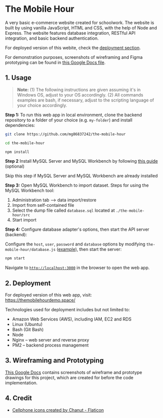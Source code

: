 # The Mobile Hour

A very basic e-commerce website created for schoolwork. The website is built by using vanilla JavaScript, HTML and CSS, with the help of Node and Express. The website features database integration, RESTful API integration, and basic backend authentication.

For deployed version of this webite, check the [deployment section](#3-deployment).

For demonstration purposes, screenshots of wireframing and Figma prototyping can be found in [this Google Docs file](https://docs.google.com/document/d/e/2PACX-1vSYzZD_uASKbKKmuOrPQBfxw_pfwT8zZmTSL7K1DPHrSFyESnXmLQ-rxYaHdjzbYEOsJxOisUAY7gZa/pub).

## 1. Usage

> **Note:**
> (1) The following instructions are given assuming it's in Windows OS, adjust to your OS accordingly.
> (2) All commands examples are bash, if necessary, adjust to the scripting language of your choice accordingly.

**Step 1:** To run this web app in local environment, clone the backend repository to a folder of your choice (e.g. `my-folder`) and install dependencies:

```bash
git clone https://github.com/mg86837242/the-mobile-hour

cd the-mobile-hour

npm install
```

**Step 2** Install MySQL Server and MySQL Workbench by following [this guide](https://www.simplilearn.com/tutorials/mysql-tutorial/mysql-workbench-installation) (optional)

Skip this step if MySQL Server and MySQL Workbench are already installed

**Step 3:** Open MySQL Workbench to import dataset. Steps for using the MySQL Workbench tool:

1.  Administration tab –> data import/restore
2.  Import from self-contained file
3.  Select the dump file called `database.sql` located at `./the-mobile-hour/src`
4.  Start import

**Step 4:** Configure database adapter's options, then start the API server (backend):

Configure the `host`, `user`, `password` and `database` options by modifying `the-mobile-hour/database.js` ([example](https://github.com/sidorares/node-mysql2#using-connection-pools)), then start the server:

```bash
npm start
```

Navigate to [`http://localhost:3000`](http://localhost:3000) in the browser to open the web app.

## 2. Deployment

For deployed version of this web app, visit: https://themobilehourdemo.space/

Technologies used for deployment includes but not limited to:

- Amazon Web Services (AWS), including IAM, EC2 and RDS
- Linux (Ubuntu)
- Bash (Git Bash)
- Node
- Nginx – web server and reverse proxy
- PM2 – backend process management

## 3. Wireframing and Prototyping

[This Google Docs](https://docs.google.com/document/d/e/2PACX-1vSYzZD_uASKbKKmuOrPQBfxw_pfwT8zZmTSL7K1DPHrSFyESnXmLQ-rxYaHdjzbYEOsJxOisUAY7gZa/pub) contains screenshots of wireframe and prototype drawings for this project, which are created for before the code implementation.

## 4. Credit

- <a href="https://www.flaticon.com/free-icons/cellphone" title="cellphone icons">Cellphone icons created by Chanut - Flaticon</a>
